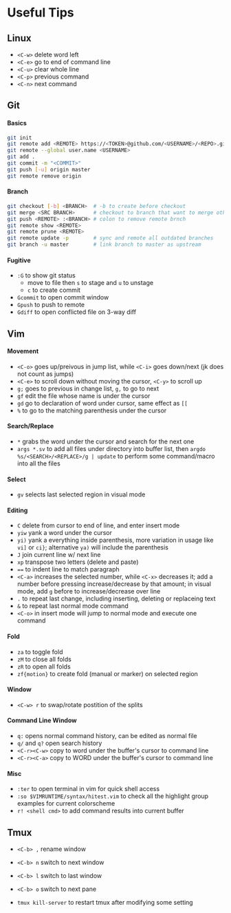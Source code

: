 # Useful Tips

## Linux

+ `<C-w>` delete word left
+ `<C-e>` go to end of command line
+ `<C-u>` clear whole line
+ `<C-p>` previous command
+ `<C-n>` next command

## Git

#### Basics
```bash
git init
git remote add <REMOTE> https://<TOKEN>@github.com/<USERNAME>/<REPO>.git
git remote --global user.name <USERNAME>
git add .
git commit -m "<COMMIT>"
git push [-u] origin master
git remote remove origin
```

#### Branch
```bash
git checkout [-b] <BRANCH>  # -b to create before checkout
git merge <SRC BRANCH>      # checkout to branch that want to merge others first
git push <REMOTE> :<BRANCH> # colon to remove remote brnch
git remote show <REMOTE>
git remote prune <REMOTE>
git remote update -p        # sync and remote all outdated branches
git branch -u master        # link branch to master as upstream
```

#### Fugitive
+ `:G` to show git status
   + move to file then `s` to stage and `u` to unstage
   + `c` to create commit
+ `Gcommit` to open commit window
+ `Gpush` to push to remote
+ `Gdiff` to open conflicted file on 3-way diff

## Vim

#### Movement
+ `<C-o>` goes up/preivous in jump list, while `<C-i>` goes down/next (jk does not count as jumps)
+ `<C-e>` to scroll down without moving the cursor, `<C-y>` to scroll up
+ `g;` goes to previous in change list, `g,` to go to next
+ `gf` edit the file whose name is under the cursor
+ `gd` go to declaration of word under cursor, same effect as `[[`
+ `%` to go to the matching parenthesis under the cursor

#### Search/Replace
+ `*` grabs the word under the cursor and search for the next one
+ `args *.sv` to add all files under directory into buffer list, then `argdo %s/<SEARCH>/<REPLACE>/g | update` to perform some command/macro into all the files

#### Select
+ `gv` selects last selected region in visual mode

#### Editing
+ `C` delete from cursor to end of line, and enter insert mode
+ `yiw` yank a word under the cursor
+ `yi)` yank a everything inside parenthesis, more variation in usage like `vi]` or `ci}`; alternative `ya)` will include the parenthesis
+ `J` join current line w/ next line
+ `xp` transpose two letters (delete and paste)
+ `==` to indent line to match paragraph
+ `<C-a>` increases the selected number, while `<C-x>` decreases it; add a number before pressing increase/decrease by that amount; in visual mode, add `g` before to increase/decrease over line
+ `.` to repeat last change, including inserting, deleting or replaceing text
+ `&` to repeat last normal mode command
+ `<C-o>` in insert mode will jump to normal mode and execute one command

#### Fold
+ `za` to toggle fold
+ `zM` to close all folds
+ `zR` to open all folds
+ `zf{motion}` to create fold (manual or marker) on selected region

#### Window
+ `<C-w> r` to swap/rotate postition of the splits

#### Command Line Window
+ `q:` opens normal command history, can be edited as normal file
+ `q/` and `q?` open search history
+ `<C-r><C-w>` copy to word under the buffer's cursor to command line
+ `<C-r><C-a>` copy to WORD under the buffer's cursor to command line

#### Misc
+ `:ter` to open terminal in vim for quick shell access
+ `:so $VIMRUNTIME/syntax/hitest.vim` to check all the highlight group examples for current colorscheme
+ `r! <shell cmd>` to add command results into current buffer

## Tmux
+ `<C-b> ,` rename window
+ `<C-b> n` switch to next window
+ `<C-b> l` switch to last window
+ `<C-b> o` switch to next pane

+ `tmux kill-server` to restart tmux after modifying some setting

